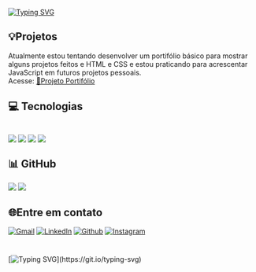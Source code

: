 [![Typing SVG](https://readme-typing-svg.demolab.com?font=Share+Tech+Mono&weight=700&duration=4000&pause=1000&color=49A5BE&center=true&vCenter=true&width=1000&lines=OL%C3%81%2C+MEU+NOME+%C3%89+MARCUS+VINICIUS+;TENHO+21+ANOS;ATUALMENTE+ESTUDO+TECNOLOGIAS+FRONT-END;SEJA+BEM+VINDO!+%F0%9F%AB%A1)](https://git.io/typing-svg)

<h2>💡Projetos</h2> 
Atualmente estou tentando desenvolver um portifólio básico para mostrar alguns projetos feitos e HTML e CSS e estou praticando para acrescentar JavaScript em futuros projetos pessoais. <br>
Acesse: <a href="https://viiniiciius14.github.io/Projetos_Github/HTML-CSS/Projeto-Portifolio/index.html" target="_blank">🔗Projeto Portifólio</a>

## 💻 Tecnologias
<div style="display: inline_block"> <br/>
    <img align="center" alt"Html5" src="https://img.shields.io/badge/HTML5-E34F26?style=for-the-badge&logo=html5&logoColor=white" />
    <img align="center" alt"css" src="https://img.shields.io/badge/CSS3-1572B6?style=for-the-badge&logo=css3&logoColor=white" />
    <img align="center" alt"javascript" src="https://img.shields.io/badge/JavaScript-323330?style=for-the-badge&logo=javascript&logoColor=F7DF1E" />
    <img align="center" alt"python" src="https://img.shields.io/badge/Python-14354C?style=for-the-badge&logo=python&logoColor=white" /> 
</div>

## 📊 GitHub
![](https://github-readme-stats.vercel.app/api?username=viiniiciius14&theme=react&hide_border=true&include_all_commits=false&count_private=false)
![](https://github-readme-stats.vercel.app/api/top-langs/?username=viiniiciius14&theme=react&hide_border=true&include_all_commits=false&count_private=false&layout=compact)
 
## 🌐Entre em contato
[![Gmail](https://img.shields.io/badge/Gmail-D14836?style=for-the-badge&logo=gmail&logoColor=white)](mailto:pro14vini@gmail.com) 
[![LinkedIn](https://img.shields.io/badge/LinkedIn-0077B5?style=for-the-badge&logo=linkedin&logoColor=white)]()
[![Github](https://img.shields.io/badge/GitHub-100000?style=for-the-badge&logo=github&logoColor=white)](https://github.com/viiniiciius14)
[![Instagram](https://img.shields.io/badge/Instagram-E4405F?style=for-the-badge&logo=instagram&logoColor=white)](https://instagram.com/_viiniiciiuss)

#
[![Typing SVG](https://readme-typing-svg.demolab.com?font=Share+Tech+Mono&weight=700&size=15&duration=4000&pause=1000&color=49A5BE&center=true&vCenter=true&repeat=false&width=1000&lines=DESENVOLVENDO+A+PROXIMA+GERA%C3%87%C3%83O+DE+EXPERIENCIAS+DIGITAIS.)](https://git.io/typing-svg)
 

